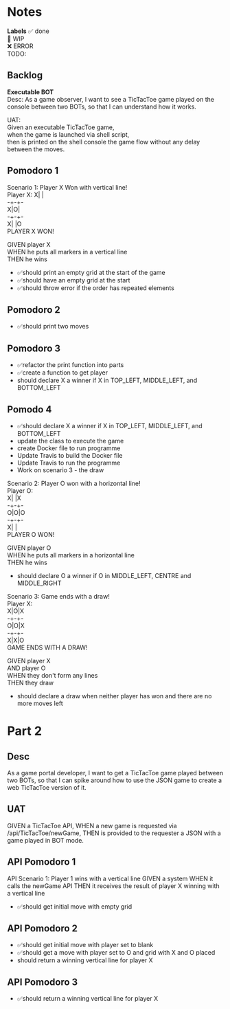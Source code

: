 # Notes

**Labels**
✅ done  
🚧 WIP  
❌ ERROR  
TODO:  

## Backlog

**Executable BOT**  
Desc: As a game observer, I want to see a TicTacToe game played on the console between two BOTs, so that
I can understand how it works.  

UAT:  
Given an executable TicTacToe game,  
when the game is launched via shell script,  
then is printed on the shell console the game flow without any delay between the moves.

## Pomodoro 1  

Scenario 1: Player X Won with vertical line!  
Player X:
X| |  
-+-+-  
X|O|  
-+-+-  
X| |O  
PLAYER X WON!  

GIVEN player X  
WHEN he puts all markers in a vertical line  
THEN he wins  

- ✅should print an empty grid at the start of the game  
- ✅should have an empty grid at the start
- ✅should throw error if the order has repeated elements  


## Pomodoro 2

- ✅should print two moves  

## Pomodoro 3

- ✅refactor the print function into parts
- ✅create a function to get player
- should declare X a winner if X in TOP_LEFT, MIDDLE_LEFT, and BOTTOM_LEFT

## Pomodo 4  

- ✅should declare X a winner if X in TOP_LEFT, MIDDLE_LEFT, and BOTTOM_LEFT
- update the class to execute the game
- create Docker file to run programme
- Update Travis to build the Docker file
- Update Travis to run the programme
- Work on scenario 3 - the draw

Scenario 2: Player O won with a horizontal line!  
Player O:  
X| |X  
-+-+-  
O|O|O  
-+-+-  
X| |  
PLAYER O WON!  

GIVEN player O  
WHEN he puts all markers in a horizontal line  
THEN he wins  

- should declare O a winner if O in MIDDLE_LEFT, CENTRE and MIDDLE_RIGHT

Scenario 3: Game ends with a draw!  
Player X:  
X|O|X  
-+-+-  
O|O|X  
-+-+-  
X|X|O  
GAME ENDS WITH A DRAW!  

GIVEN player X  
AND player O  
WHEN they don't form any lines  
THEN they draw  

- should declare a draw when neither player has won and there are no more moves left

# Part 2

## Desc

As a game portal developer, I want to get a TicTacToe game played between two BOTs, so that I can
spike around how to use the JSON game to create a web TicTacToe version of it.

## UAT

GIVEN a TicTacToe API,
WHEN a new game is requested via /api/TicTacToe/newGame,
THEN is provided to the requester a JSON with a game played in BOT mode.

## API Pomodoro 1

API Scenario 1: Player 1 wins with a vertical line
GIVEN a system
WHEN it calls the newGame API
THEN it receives the result of player X winning with a vertical line

- ✅should get initial move with empty grid

## API Pomodoro 2

- ✅should get initial move with player set to blank
- ✅should get a move with player set to O and grid with X and O placed
- should return a winning vertical line for player X

## API Pomodoro 3

- ✅should return a winning vertical line for player X
